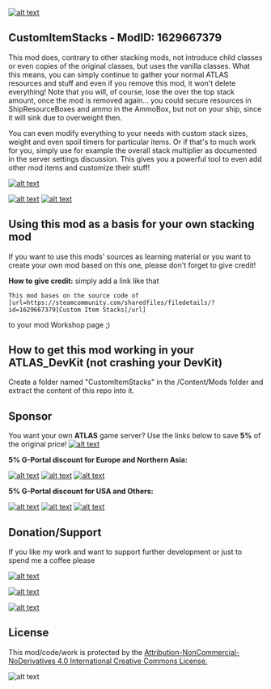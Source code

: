 [![alt text](https://i.imgur.com/lp3TIu6.png "Custom Item Stacks")](https://steamcommunity.com/sharedfiles/filedetails/?id=1629667379)

## CustomItemStacks - ModID: 1629667379
This mod does, contrary to other stacking mods, not introduce child classes or even copies of the original classes, but uses the vanilla classes. What this means, you can simply continue to gather your normal ATLAS resources and stuff and even if you remove this mod, it won't delete everything! Note that you will, of course, lose the over the top stack amount, once the mod is removed again... you could secure resources in ShipResourceBoxes and ammo in the AmmoBox, but not on your ship, since it will sink due to overweight then.

You can even modify everything to your needs with custom stack sizes, weight and even spoil timers for particular items. Or if that's to much work for you, simply use for example the overall stack multiplier as documented in the server settings discussion. This gives you a powerful tool to even add other mod items and customize their stuff!


[![alt text](https://i.imgur.com/eFHQnDY.jpg "Gunpowder and Fertilizer fix")](https://steamcommunity.com/workshop/filedetails/discussion/1629667379/1778261844032445525/)

[![alt text](https://i.imgur.com/x4YkqgY.jpg "Default ItemSettings")](https://drive.google.com/open?id=1gxikojJzbMFDO_31G4KryuVauTbGo_RNEc-P7g7qKoE)
[![alt text](https://i.imgur.com/qHUWkAc.jpg "Default ItemSettings")](https://drive.google.com/open?id=1gxikojJzbMFDO_31G4KryuVauTbGo_RNEc-P7g7qKoE)


## Using this mod as a basis for your own stacking mod
If you want to use this mods' sources as learning material or you want to create your own mod based on this one, please don't forget to give credit!

**How to give credit:** simply add a link like that 
```
This mod bases on the source code of [url=https://steamcommunity.com/sharedfiles/filedetails/?id=1629667379]Custom Item Stacks[/url]
```
to your mod Workshop page ;)

## How to get this mod working in your ATLAS_DevKit (not crashing your DevKit)
Create a folder named "CustomItemStacks" in the /Content/Mods folder and extract the content of this repo into it.

## Sponsor
You want your own **ATLAS** game server? Use the links below to save **5%** of the original price!
[![alt text](https://i.imgur.com/DRVs8uv.png "G-Protal Europe")](https://www.g-portal.com/en/gameserver/atlas-server-hosting?ref=Impulse)

**5% G-Portal discount for Europe and Northern Asia:**

[![alt text](https://i.imgur.com/vfZwTbH.jpg "Europe")](https://www.g-portal.com/en/gameserver/atlas-server-hosting?ref=Impulse)
[![alt text](https://i.imgur.com/j8v42Iz.jpg "London")](https://www.g-portal.com/en/gameserver/atlas-server-hosting?ref=Impulse)
[![alt text](https://i.imgur.com/DjpDxkt.jpg "Moscow")](https://www.g-portal.com/en/gameserver/atlas-server-hosting?ref=Impulse)


**5% G-Portal discount for USA and Others:**

[![alt text](https://i.imgur.com/wtbIBmY.jpg "USA")](https://www.g-portal.us/en/gameserver/atlas-server-hosting?ref=Impulse)
[![alt text](https://i.imgur.com/M9gsqu7.jpg "China")](https://www.g-portal.us/en/gameserver/atlas-server-hosting?ref=Impulse)
[![alt text](https://i.imgur.com/bU8tZey.jpg "UN (Others)")](https://www.g-portal.us/en/gameserver/atlas-server-hosting?ref=Impulse)


## Donation/Support
If you like my work and want to support further development or just to spend me a coffee please

[![alt text](https://i.imgur.com/Y0XkUcd.png "Paypal $")](https://www.paypal.com/cgi-bin/webscr?cmd=_s-xclick&hosted_button_id=S3WQNNSVY8VAL)

[![alt text](https://i.imgur.com/xezX26q.png "Paypal €")](https://www.paypal.com/cgi-bin/webscr?cmd=_s-xclick&hosted_button_id=VQRPA46YADD9J)

[![alt text](https://i.imgur.com/nLOjZGb.png "Become a Patreon")](https://www.patreon.com/user?u=5515247)

## License
This mod/code/work is protected by the
[Attribution-NonCommercial-NoDerivatives 4.0 International Creative Commons License.](http://creativecommons.org/licenses/by-nc-nd/4.0/legalcode)

![alt text](https://i.imgur.com/Ag8OZgE.png "CCv4")